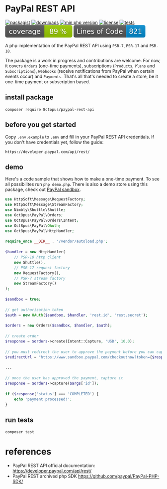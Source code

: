 # PayPal REST API

[![packagist](https://poser.pugx.org/8ctopus/paypal-rest-api/v)](https://packagist.org/packages/8ctopus/paypal-rest-api)
[![downloads](https://poser.pugx.org/8ctopus/paypal-rest-api/downloads)](https://packagist.org/packages/8ctopus/paypal-rest-api)
[![min php version](https://poser.pugx.org/8ctopus/paypal-rest-api/require/php)](https://packagist.org/packages/8ctopus/paypal-rest-api)
[![license](https://poser.pugx.org/8ctopus/paypal-rest-api/license)](https://packagist.org/packages/8ctopus/paypal-rest-api)
[![tests](https://github.com/8ctopus/paypal-rest-api/actions/workflows/tests.yml/badge.svg)](https://github.com/8ctopus/paypal-rest-api/actions/workflows/tests.yml)
![code coverage badge](https://raw.githubusercontent.com/8ctopus/paypal-rest-api/image-data/coverage.svg)
![lines of code](https://raw.githubusercontent.com/8ctopus/paypal-rest-api/image-data/lines.svg)

A php implementation of the PayPal REST API using `PSR-7`, `PSR-17` and `PSR-18`.

The package is a work in progress and contributions are welcome. For now, it covers `Orders` (one-time payments), subscriptions (`Products`, `Plans` and `Subscriptions`), `Webhooks` (receive notifications from PayPal when certain events occur) and `Payments`. That's all that's needed to create a store, be it one-time payment or subscription based.

## install package

    composer require 8ctopus/paypal-rest-api

## before you get started

Copy `.env.example` to `.env` and fill in your PayPal REST API credentials. If you don't have credentials yet, follow the guide:

    https://developer.paypal.com/api/rest/

## demo

Here's a code sample that shows how to make a one-time payment. To see all possibilites run `php demo.php`. There is also a demo store using this package, check out [PayPal sandbox](https://github.com/8ctopus/paypal-sandbox).

```php
use HttpSoft\Message\RequestFactory;
use HttpSoft\Message\StreamFactory;
use Nimbly\Shuttle\Shuttle;
use Oct8pus\PayPal\Orders;
use Oct8pus\PayPal\Orders\Intent;
use Oct8pus\PayPal\OAuth;
use Oct8pus\PayPal\HttpHandler;

require_once __DIR__ . '/vendor/autoload.php';

$handler = new HttpHandler(
    // PSR-18 http client
    new Shuttle(),
    // PSR-17 request factory
    new RequestFactory(),
    // PSR-7 stream factory
    new StreamFactory()
);

$sandbox = true;

// get authorization token
$auth = new OAuth($sandbox, $handler, 'rest.id', 'rest.secret');

$orders = new Orders($sandbox, $handler, $auth);

// create order
$response = $orders->create(Intent::Capture, 'USD', 10.0);

// you must redirect the user to approve the payment before you can capture
$redirectUrl = "https://www.sandbox.paypal.com/checkoutnow?token={$response['id']}";

...

// once the user has approved the payment, capture it
$response = $orders->capture($args['id']);

if ($response['status'] === 'COMPLETED') {
    echo 'payment processed!';
}
```

## run tests

    composer test

# references

- PayPal REST API official documentation: https://developer.paypal.com/api/rest/
- PayPal REST archived php SDK https://github.com/paypal/PayPal-PHP-SDK/
